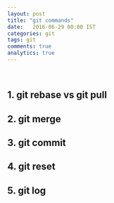 ```yaml
---
layout: post
title: "git commands"
date:   2016-06-29 00:00 IST
categories: git
tags: git
comments: true
analytics: true
---
```


<br>

## 1. git rebase vs git pull


## 2. git merge


## 3. git commit


## 4. git reset


## 5. git log

